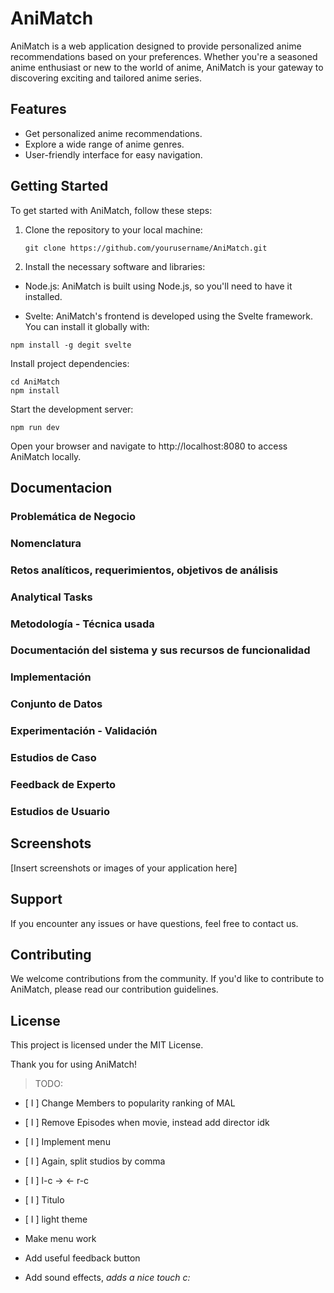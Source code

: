 # AniMatch

AniMatch is a web application designed to provide personalized anime recommendations based on your preferences. Whether you're a seasoned anime enthusiast or new to the world of anime, AniMatch is your gateway to discovering exciting and tailored anime series.

## Features

- Get personalized anime recommendations.
- Explore a wide range of anime genres.
- User-friendly interface for easy navigation.

## Getting Started

To get started with AniMatch, follow these steps:

1. Clone the repository to your local machine:

   ```shell
   git clone https://github.com/yourusername/AniMatch.git

1. Install the necessary software and libraries:

- Node.js: AniMatch is built using Node.js, so you'll need to have it installed.

- Svelte: AniMatch's frontend is developed using the Svelte framework. You can install it globally with:

```shell
npm install -g degit svelte
```

Install project dependencies:

```shell
cd AniMatch
npm install
```
Start the development server:

```shell
npm run dev
```

Open your browser and navigate to http://localhost:8080 to access AniMatch locally.

## Documentacion

### Problemática de Negocio



### Nomenclatura



### Retos analíticos, requerimientos, objetivos de análisis



### Analytical Tasks



### Metodología - Técnica usada



### Documentación del sistema y sus recursos de funcionalidad



### Implementación



### Conjunto de Datos



### Experimentación - Validación



### Estudios de Caso 



### Feedback de Experto


### Estudios de Usuario



## Screenshots
[Insert screenshots or images of your application here]


## Support
If you encounter any issues or have questions, feel free to contact us.

## Contributing
We welcome contributions from the community. If you'd like to contribute to AniMatch, please read our contribution guidelines.

## License
This project is licensed under the MIT License.

Thank you for using AniMatch!

> TODO:

- [ I ] Change Members to popularity ranking of MAL
- [ I ] Remove Episodes when movie, instead add director idk
- [ I ] Implement menu
- [ I ] Again, split studios by comma
- [ I ] l-c -> <- r-c
- [ I ] Titulo
- [ I ] light theme

- Make menu work
- Add useful feedback button
- Add sound effects, *adds a nice touch c:*